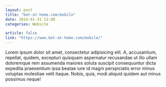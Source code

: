 ```yaml
---
layout: post
title: "bet-at-home.com/mobile"
date: 2014-01-31 12:00
categories: Website

article: false
link: "https://www.bet-at-home.com/mobile/"
---
```


Lorem ipsum dolor sit amet, consectetur adipisicing elit. A, accusantium, repellat, quidem, excepturi quisquam aspernatur recusandae ut illo ullam doloremque rem assumenda maiores soluta suscipit consequuntur dicta expedita praesentium ipsa beatae iure id magni perspiciatis error minus voluptas molestiae velit itaque. Nobis, quia, modi aliquid quidem aut minus possimus neque!
